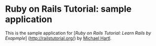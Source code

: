 # Ruby on Rails Tutorial: sample application

This is the sample application for
[*Ruby on Rails Tutorial: Learn Rails by Exapmple*] (http://railstutorial.org/)
by [Michael Hartl](http://michaelhartl.com).